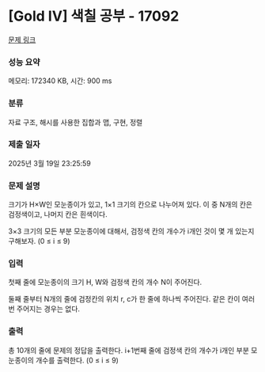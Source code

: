 # [Gold IV] 색칠 공부 - 17092 

[문제 링크](https://www.acmicpc.net/problem/17092) 

### 성능 요약

메모리: 172340 KB, 시간: 900 ms

### 분류

자료 구조, 해시를 사용한 집합과 맵, 구현, 정렬

### 제출 일자

2025년 3월 19일 23:25:59

### 문제 설명

<p>크기가 H×W인 모눈종이가 있고, 1×1 크기의 칸으로 나누어져 있다. 이 중 N개의 칸은 검정색이고, 나머지 칸은 흰색이다.</p>

<p>3×3 크기의 모든 부분 모눈종이에 대해서, 검정색 칸의 개수가 i개인 것이 몇 개 있는지 구해보자. (0 ≤ i ≤ 9)</p>

### 입력 

 <p>첫째 줄에 모눈종이의 크기 H, W와 검정색 칸의 개수 N이 주어진다.</p>

<p>둘째 줄부터 N개의 줄에 검정칸의 위치 r, c가 한 줄에 하나씩 주어진다. 같은 칸이 여러 번 주어지는 경우는 없다.</p>

### 출력 

 <p>총 10개의 줄에 문제의 정답을 출력한다. i+1번째 줄에 검정색 칸의 개수가 i개인 부분 모눈종이의 개수를 출력한다. (0 ≤ i ≤ 9)</p>

